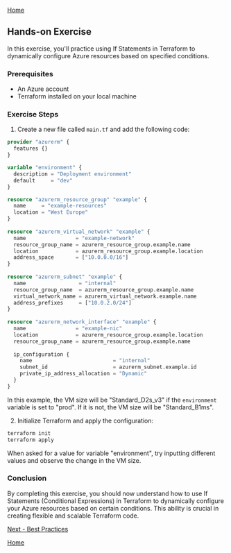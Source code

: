 [Home](README.md) 

## Hands-on Exercise  
   
In this exercise, you'll practice using If Statements in Terraform to dynamically configure Azure resources based on specified conditions.  
   
### Prerequisites  
   
- An Azure account  
- Terraform installed on your local machine  
   
### Exercise Steps  
   
1. Create a new file called `main.tf` and add the following code:  
   
```terraform  
provider "azurerm" {  
  features {}  
}  

variable "environment" {  
  description = "Deployment environment"  
  default     = "dev"  
} 

resource "azurerm_resource_group" "example" {  
  name     = "example-resources"  
  location = "West Europe"  
}  
  
resource "azurerm_virtual_network" "example" {  
  name                = "example-network"  
  resource_group_name = azurerm_resource_group.example.name  
  location            = azurerm_resource_group.example.location  
  address_space       = ["10.0.0.0/16"]  
}  
  
resource "azurerm_subnet" "example" {  
  name                 = "internal"  
  resource_group_name  = azurerm_resource_group.example.name  
  virtual_network_name = azurerm_virtual_network.example.name  
  address_prefixes     = ["10.0.2.0/24"]  
}  
  
resource "azurerm_network_interface" "example" {  
  name                = "example-nic"  
  location            = azurerm_resource_group.example.location  
  resource_group_name = azurerm_resource_group.example.name  
  
  ip_configuration {  
    name                          = "internal"  
    subnet_id                     = azurerm_subnet.example.id  
    private_ip_address_allocation = "Dynamic"  
  }  
}  
```  
   
In this example, the VM size will be "Standard_D2s_v3" if the `environment` variable is set to "prod". If it is not, the VM size will be "Standard_B1ms".  
   
2. Initialize Terraform and apply the configuration:  
   
```bash  
terraform init  
terraform apply  
```  
   
When asked for a value for variable "environment", try inputting different values and observe the change in the VM size.  
   
### Conclusion  
   
By completing this exercise, you should now understand how to use If Statements (Conditional Expressions) in Terraform to dynamically configure your Azure resources based on certain conditions. This ability is crucial in creating flexible and scalable Terraform code.  

[Next - Best Practices](3.%20BestPractices.md)

[Home](README.md) 